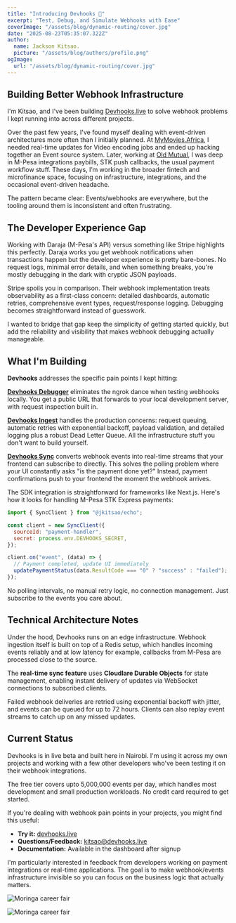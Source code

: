 ```yaml
---
title: "Introducing Devhooks 🚀"
excerpt: "Test, Debug, and Simulate Webhooks with Ease"
coverImage: "/assets/blog/dynamic-routing/cover.jpg"
date: "2025-08-23T05:35:07.322Z"
author:
  name: Jackson Kitsao.
  picture: "/assets/blog/authors/profile.png"
ogImage:
  url: "/assets/blog/dynamic-routing/cover.jpg"
---
```


## Building Better Webhook Infrastructure

I'm Kitsao, and I've been building [Devhooks.live](https://www.devhooks.live) to solve webhook problems I kept running into across different projects.

Over the past few years, I've found myself dealing with event-driven architectures more often than I initially planned. At [MyMovies.Africa](https://mymovies.africa), I needed real-time updates for Video encoding jobs and ended up hacking together an Event source system. Later, working at [Old Mutual](https://www.oldmutual.co.ke), I was deep in M-Pesa integrations paybills, STK push callbacks, the usual payment workflow stuff. These days, I’m working in the broader fintech and microfinance space, focusing on infrastructure, integrations, and the occasional event-driven headache.

The pattern became clear: Events/webhooks are everywhere, but the tooling around them is inconsistent and often frustrating.

## The Developer Experience Gap

Working with Daraja (M-Pesa's API) versus something like Stripe highlights this perfectly. Daraja works you get webhook notifications when transactions happen but the developer experience is pretty bare-bones. No request logs, minimal error details, and when something breaks, you're mostly debugging in the dark with cryptic JSON payloads.

Stripe spoils you in comparison. Their webhook implementation treats observability as a first-class concern: detailed dashboards, automatic retries, comprehensive event types, request/response logging. Debugging becomes straightforward instead of guesswork.

I wanted to bridge that gap keep the simplicity of getting started quickly, but add the reliability and visibility that makes webhook debugging actually manageable.

## What I'm Building

**Devhooks** addresses the specific pain points I kept hitting:

**[Devhooks Debugger](https://www.devhooks.live/)** eliminates the ngrok dance when testing webhooks locally. You get a public URL that forwards to your local development server, with request inspection built in.

**[Devhooks Ingest](https://www.devhooks.live/ingest/about)** handles the production concerns: request queuing, automatic retries with exponential backoff, payload validation, and detailed logging plus a robust Dead Letter Queue. All the infrastructure stuff you don't want to build yourself.

**[Devhooks Sync](https://www.devhooks.live/)** converts webhook events into real-time streams that your frontend can subscribe to directly. This solves the polling problem where your UI constantly asks "is the payment done yet?" Instead, payment confirmations push to your frontend the moment the webhook arrives.

<!-- You can check out the full dashboard at [devhooks.live/ingest](https://devhooks.live/ingest). -->

The SDK integration is straightforward for frameworks like Next.js. Here's how it looks for handling M-Pesa STK Express payments:

```javascript
import { SyncClient } from "@jkitsao/echo";

const client = new SyncClient({
  sourceId: "payment-handler",
  secret: process.env.DEVHOOKS_SECRET,
});

client.on("event", (data) => {
  // Payment completed, update UI immediately
  updatePaymentStatus(data.ResultCode === "0" ? "success" : "failed");
});
```

No polling intervals, no manual retry logic, no connection management. Just subscribe to the events you care about.

## Technical Architecture Notes

Under the hood, Devhooks runs on an edge infrastructure. Webhook ingestion itself is built on top of a Redis setup, which handles incoming events reliably and at low latency for example, callbacks from M-Pesa are processed close to the source.

The **real-time sync feature** uses **Cloudlare Durable Objects** for state management, enabling instant delivery of updates via WebSocket connections to subscribed clients.

Failed webhook deliveries are retried using exponential backoff with jitter, and events can be queued for up to 72 hours. Clients can also replay event streams to catch up on any missed updates.

<!-- Authentication relies on short-lived tokens that refresh automatically, so clients don’t need to manage token expiration manually. -->

## Current Status

Devhooks is in live beta and built here in Nairobi. I'm using it across my own projects and working with a few other developers who've been testing it on their webhook integrations.

The free tier covers upto 5,000,000 events per day, which handles most development and small production workloads. No credit card required to get started.

If you're dealing with webhook pain points in your projects, you might find this useful:

- **Try it:** [devhooks.live](https://devhooks.live)
- **Questions/Feedback:** kitsao@devhooks.live
- **Documentation:** Available in the dashboard after signup

I'm particularly interested in feedback from developers working on payment integrations or real-time applications. The goal is to make webhook/events infrastructure invisible so you can focus on the business logic that actually matters.

![Moringa career fair](https://api.devhooks.live/assets/6b50c958-7d1e-4e73-8fa7-b9f78e02880f?key=system-large-contain)

![Moringa career fair](https://api.devhooks.live/assets/2479cd94-6087-457e-8c53-0af4125f0140?key=system-large-contain)
